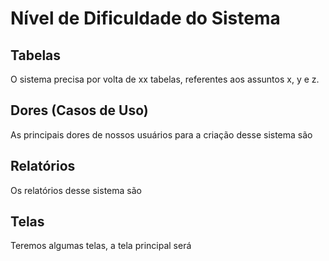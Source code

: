 # Nível de Dificuldade do Sistema

## Tabelas
O sistema precisa por volta de xx tabelas, referentes aos assuntos x, y e z.

## Dores (Casos de Uso)
As principais dores de nossos usuários para a criação desse sistema são

## Relatórios
Os relatórios desse sistema são

## Telas
Teremos algumas telas, a tela principal será
